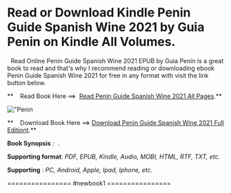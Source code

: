  **Read or Download Kindle Penin Guide Spanish Wine 2021 by Guia Penin on Kindle All Volumes.**
==============================================================================================

  Read Online Penin Guide Spanish Wine 2021 EPUB by Guia Penin is a great book to read and that's why I recommend reading or downloading ebook Penin Guide Spanish Wine 2021 for free in any format with visit the link button below.

**    Read Book Here ==>  [Read Penin Guide Spanish Wine 2021 All Pages](https://newbookintheword.blogspot.com/id/8412240219).**

![\"Penin](\"https://i.gr-assets.com/images/S/compressed.photo.goodreads.com/books/1600752732l/55189710.jpg\")

**    Download Book Here ==> [Download Penin Guide Spanish Wine 2021 Full Editiont](https://newbookintheword.blogspot.com/id/8412240219).**

**Book Synopsis** :  .

**Supporting format**: _PDF, EPUB, Kindle, Audio, MOBI, HTML, RTF, TXT, etc._

**Supporting** : _PC, Android, Apple, Ipad, Iphone, etc._

================ #newbook1 ================